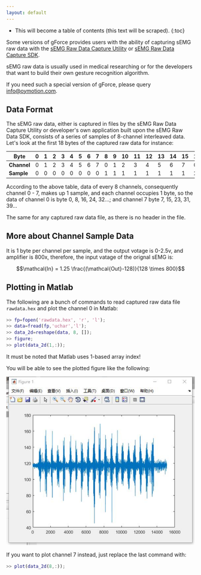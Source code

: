 ```yaml
---
layout: default
---
```

* This will become a table of contents (this text will be scraped).
{:toc}

Some versions of gForce provides users with the ability of capturing sEMG raw
data with the [sEMG Raw Data Capture Utility](/assets/downloads/RawDataCapture.zip)
or [sEMG Raw Data Capture SDK](/assets/downloads/RawDataCaptureSDK.zip).

sEMG raw data is usually used in medical researching or for the developers
that want to build their own gesture recognition algorithm.

If you need such a special version of gForce, please query info@oymotion.com.


## Data Format
The sEMG raw data, either is captured in files by the sEMG Raw Data Capture
Utility or developer's own application built upon the sEMG Raw Data SDK,
consists of a series of samples of 8-channel interleaved data. Let's look 
at the first 18 bytes of the captured raw data for instance:

Byte|0|1|2|3|4|5|6|7|8|9|10|11|12|13|14|15|16|17|...
----|-|-|-|-|-|-|-|-|-|-|--|--|--|--|--|--|--|--|---
**Channel**|0|1|2|3|4|5|6|7|0|1|2|3|4|5|6|7|0|1|...
**Sample**|0|0|0|0|0|0|0|0|1|1|1|1|1|1|1|1|2|2|...

According to the above table, data of every 8 channels, consequently channel 
0 - 7, makes up 1 sample, and each channel occupies 1 byte, so the data of 
channel 0 is byte 0, 8, 16, 24, 32...; and channel 7 byte 7, 15, 23, 31, 39...

The same for any captured raw data file, as there is no header in the file.

## More about Channel Sample Data
It is 1 byte per channel per sample, and the output votage is 0-2.5v, and
amplifier is 800x, therefore, the input vatage of the orignal sEMG is:

$$\mathcal{In} = 1.25 \frac{(\mathcal{Out}-128)}{128 \times 800}$$                           

## Plotting in Matlab
The following are a bunch of commands to read captured raw data file 
`rawdata.hex` and plot the channel 0 in Matlab:

```matlab
>> fp=fopen('rawdata.hex', 'r', 'l');
>> data=fread(fp,'uchar','l');
>> data_2d=reshape(data, 8, []);
>> figure;
>> plot(data_2d(1,:));
```

It must be noted that Matlab uses 1-based array index!
 
You will be able to see the plotted figure like the following:

  ![RawDataMatlabFigure01](/assets/images/RawDataMatlabFigure01.jpg)

If you want to plot channel 7 instead, just replace the last command with:

```matlab
>> plot(data_2d(8,:));
```
